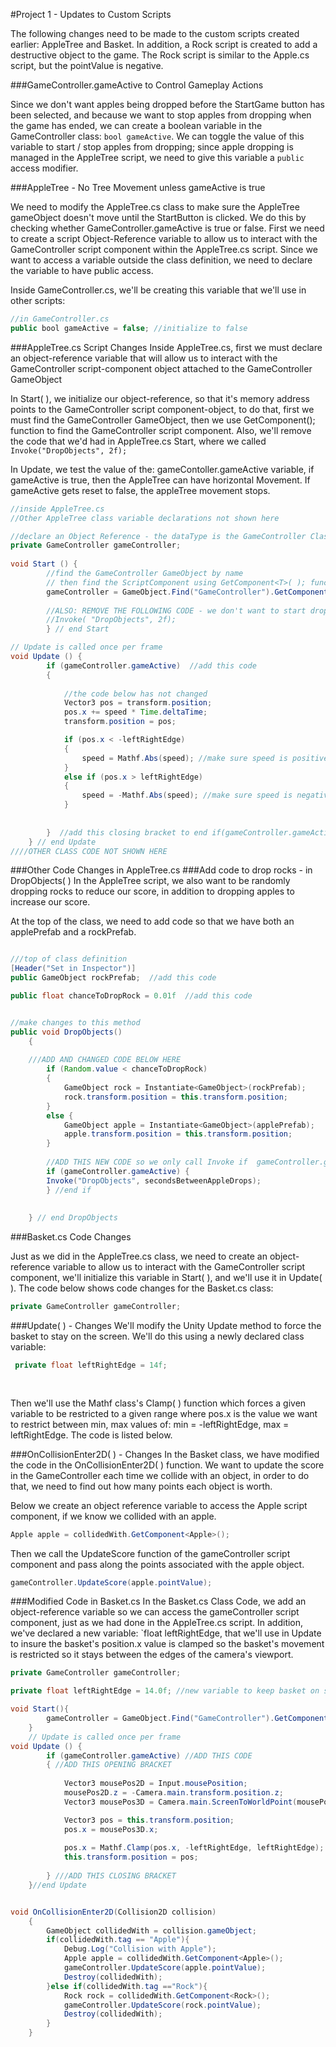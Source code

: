 #Project 1 - Updates to Custom Scripts

The following changes need to be made to the custom scripts created earlier: AppleTree and Basket.  In addition, a Rock script is created to add a destructive object to the game. The Rock script is similar to the Apple.cs script, but the pointValue is negative.  

###GameController.gameActive to Control Gameplay Actions 

Since we don't want apples being dropped before the StartGame button has been selected, and because we want to stop apples from dropping when the game has ended, we can create a boolean variable in the GameController class: `bool gameActive`.  We can toggle the value of this variable to start / stop apples from dropping; since apple dropping is managed in the AppleTree script, we need to give this variable a `public` access modifier.  

###AppleTree - No Tree Movement unless gameActive is true

We need to modify the AppleTree.cs class to make sure the AppleTree gameObject doesn't move until the StartButton is clicked.  We do this by checking whether GameController.gameActive is true or false.  First we need to create a script Object-Reference variable to allow us to interact with the GameController script component within the AppleTree.cs script.  Since we want to access a variable outside the class definition, we need to declare the variable to have public access.

Inside GameController.cs, we'll be creating this variable that we'll use in other scripts:

```java
//in GameController.cs
public bool gameActive = false; //initialize to false
```

###AppleTree.cs Script Changes
Inside AppleTree.cs, first we must declare an object-reference variable that will allow us to interact with the GameController script-component object attached to the GameController GameObject

In Start( ), we initialize our object-reference, so that it's memory address points to the GameController script component-object, to do that, first we must find the GameController GameObject, then we use GetComponent<T>(); function to find the GameController script component.
Also, we'll remove the code that we'd had in AppleTree.cs Start, where we called `Invoke("DropObjects", 2f);`

In Update, we test the value of the: gameContoller.gameActive variable, if gameActive is true, then the AppleTree can have horizontal Movement.  If gameActive gets reset to false, the appleTree movement stops.


```java
//inside AppleTree.cs
//Other AppleTree class variable declarations not shown here

//declare an Object Reference - the dataType is the GameController Class Name
private GameController gameController;  
 
void Start () {  
        //find the GameController GameObject by name
        // then find the ScriptComponent using GetComponent<T>( ); function
        gameController = GameObject.Find("GameController").GetComponent<GameController>();
        
        //ALSO: REMOVE THE FOLLOWING CODE - we don't want to start dropping apples until the StartButton has been hit
        //Invoke( "DropObjects", 2f);
        } // end Start

// Update is called once per frame
void Update () {
        if (gameController.gameActive)  //add this code
        {
                        
            //the code below has not changed        
            Vector3 pos = transform.position;
            pos.x += speed * Time.deltaTime;
            transform.position = pos;

            if (pos.x < -leftRightEdge)
            {
                speed = Mathf.Abs(speed); //make sure speed is positive
            }
            else if (pos.x > leftRightEdge)
            {
                speed = -Mathf.Abs(speed); //make sure speed is negative
            }
            
            
        }  //add this closing bracket to end if(gameController.gameActive)
	} // end Update
////OTHER CLASS CODE NOT SHOWN HERE
```
###Other Code Changes in AppleTree.cs
 ###Add code to drop rocks - in DropObjects( ) 
 In the AppleTree script, we also want to be randomly dropping rocks to reduce our score, in addition to dropping apples to increase our score.  
 
 At the top of the class, we need to add code so that we have both an applePrefab and a rockPrefab.

```java

///top of class definition
[Header("Set in Inspector")] 
public GameObject rockPrefab;  //add this code

public float chanceToDropRock = 0.01f  //add this code


//make changes to this method 
public void DropObjects()
    {
    
    ///ADD AND CHANGED CODE BELOW HERE 
        if (Random.value < chanceToDropRock) 
        {
            GameObject rock = Instantiate<GameObject>(rockPrefab);
            rock.transform.position = this.transform.position;
        }
        else { 
            GameObject apple = Instantiate<GameObject>(applePrefab);
            apple.transform.position = this.transform.position;
        }
        
        //ADD THIS NEW CODE so we only call Invoke if  gameController.gameActive is true.
        if (gameController.gameActive) { 
        Invoke("DropObjects", secondsBetweenAppleDrops);
        } //end if
    
    
    } // end DropObjects

```

###Basket.cs Code Changes

Just as we did in the AppleTree.cs class, we need to create an object-reference variable to allow us to interact with the GameController script component, we'll initialize this variable in Start( ), and we'll use it in Update( ).  The code below shows code changes for the Basket.cs class:


```java
private GameController gameController;
```

###Update( ) - Changes
We'll modify the Unity Update method to force the basket to stay on the screen.  We'll do this using a newly declared class variable: 

```java
 private float leftRightEdge = 14f;
 
 
 ```

Then we'll use the Mathf class's Clamp( ) function which forces a given variable to be restricted to a given range where pos.x is the value we want to restrict between min, max values of: min = -leftRightEdge, max = leftRightEdge.  The code is listed below.  

###OnCollisionEnter2D( ) - Changes
In the Basket class, we have modified the code in the OnCollisionEnter2D( ) function.  We want to update the score in the GameController each time we collide with an object, in order to do that, we need to find out how many points each object is worth.  

Below we create an object reference variable to access the Apple script component, if we know we collided with an apple.


```java
Apple apple = collidedWith.GetComponent<Apple>(); 
```

Then we call the UpdateScore function of the gameController script component and pass along the points associated with the apple object.


```java
gameController.UpdateScore(apple.pointValue);
```


###Modified Code in Basket.cs 
In the Basket.cs Class Code, we add an object-reference variable so we can access the gameController script component, just as we had done in the AppleTree.cs script.
In addition, we've declared a new variable: `float leftRightEdge, that we'll use in Update to insure the basket's position.x value is clamped so the basket's movement is restricted so it stays between the edges of the camera's viewport.
   
```java
private GameController gameController;

private float leftRightEdge = 14.0f; //new variable to keep basket on screen

void Start(){
        gameController = GameObject.Find("GameController").GetComponent<GameController>();
    }
	// Update is called once per frame
void Update () {
        if (gameController.gameActive) //ADD THIS CODE
        { //ADD THIS OPENING BRACKET
        
            Vector3 mousePos2D = Input.mousePosition;
            mousePos2D.z = -Camera.main.transform.position.z;
            Vector3 mousePos3D = Camera.main.ScreenToWorldPoint(mousePos2D);

            Vector3 pos = this.transform.position;
            pos.x = mousePos3D.x;
           
            pos.x = Mathf.Clamp(pos.x, -leftRightEdge, leftRightEdge); //ADD THIS NEW CODE 
            this.transform.position = pos;
            
        } ///ADD THIS CLOSING BRACKET
	}//end Update


void OnCollisionEnter2D(Collision2D collision)
    {
        GameObject collidedWith = collision.gameObject;
        if(collidedWith.tag == "Apple"){
            Debug.Log("Collision with Apple");
            Apple apple = collidedWith.GetComponent<Apple>();
            gameController.UpdateScore(apple.pointValue);
            Destroy(collidedWith);
        }else if(collidedWith.tag =="Rock"){
            Rock rock = collidedWith.GetComponent<Rock>();
            gameController.UpdateScore(rock.pointValue);
            Destroy(collidedWith);
        }
    }	 
```

